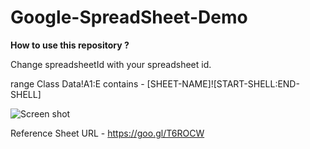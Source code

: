 # Google-SpreadSheet-Demo
**How to use this repository ?**

Change spreadsheetId with your spreadsheet id.

range  Class Data!A1:E contains - [SHEET-NAME]![START-SHELL:END-SHELL]

![Screen shot](https://raw.githubusercontent.com/krunal3kapadiya/Google-SpreadSheet-Demo/master/screen-shots/google-spreadsheet.jpg)

Reference Sheet URL - https://goo.gl/T6ROCW
